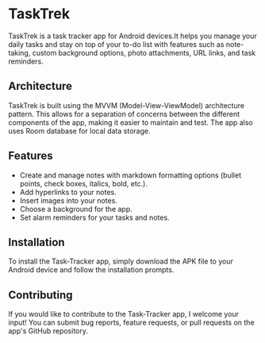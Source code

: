 
# TaskTrek

TaskTrek is a task tracker app for Android devices.It helps you manage your daily tasks and stay on top of your to-do list with features such as note-taking, custom background options, photo attachments, URL links, and task reminders.

## Architecture

TaskTrek is built using the MVVM (Model-View-ViewModel) architecture pattern. This allows for a separation of concerns between the different components of the app, making it easier to maintain and test. The app also uses Room database for local data storage.

## Features
- Create and manage notes with markdown formatting options (bullet points, check boxes, italics, bold, etc.).
- Add hyperlinks to your notes.
- Insert images into your notes.
- Choose a background for the app.
- Set alarm reminders for your tasks and notes.

## Installation
To install the Task-Tracker app, simply download the APK file to your Android device and follow the installation prompts.

## Contributing

If you would like to contribute to the Task-Tracker app, I welcome your input! You can submit bug reports, feature requests, or pull requests on the app's GitHub repository.
